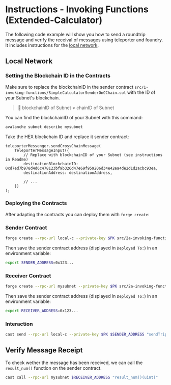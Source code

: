 # Instructions - Invoking Functions (Extended-Calculator)

The following code example will show you how to send a roundtrip message and verify the receival of messages using teleporter and foundry. It includes instructions for the [local network](#local-network).

## Local Network

### Setting the Blockchain ID in the Contracts

Make sure to replace the blockchainID in the sender contract `src/1-invoking-functions/SimpleCalculatorSenderOnCChain.sol` with the ID of your Subnet's blockchain.

> :no_entry_sign: blockchainID of Subnet ≠ chainID of Subnet

You can find the blockchainID of your Subnet with this command:

```bash
avalanche subnet describe mysubnet
```

Take the HEX blockchain ID and replace it sender contract:

```solidity
teleporterMessenger.sendCrossChainMessage(
    TeleporterMessageInput({
        // Replace with blockchainID of your Subnet (see instructions in Readme)
        destinationBlockchainID: 0xd7ed7b978d4d6c478123bf9b326d47e69f959206d34e42ea4de2d1d2acbc93ea,
        destinationAddress: destinationAddress,
        
        // ...
    })
);
```

### Deploying the Contracts

After adapting the contracts you can deploy them with `forge create`:

### Sender Contract
```bash
forge create --rpc-url local-c --private-key $PK src/2a-invoking-functions/ExtendedCalculatorSenderOnCChain.sol:SimpleCalculatorSenderOnCChain
```

Then save the sender contract address (displayed in `Deployed To:`) in an environment variable:

```bash
export SENDER_ADDRESS=0x123...
```
### Receiver Contract
```bash
forge create --rpc-url mysubnet --private-key $PK src/2a-invoking-functions/ExtendedCalculatorReceiverOnSubnet.sol:SimpleCalculatorReceiverOnSubnet
```

Then save the sender contract address (displayed in `Deployed To:`) in an environment variable:

```bash
export RECEIVER_ADDRESS=0x123...
```

### Interaction

```bash 
cast send --rpc-url local-c --private-key $PK $SENDER_ADDRESS "sendTripleSumMessage(address, uint256, uint256, uint256)" $RECEIVER_ADDRESS 2 3 4
```

## Verify Message Receipt

To check wether the message has been received, we can call the `result_num()` function on the sender contract. 

```bash
cast call --rpc-url mysubnet $RECEIVER_ADDRESS "result_num()(uint)"
```
